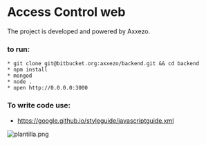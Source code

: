 # Access Control web

The project is developed and powered by Axxezo.

### to run:
```
* git clone git@bitbucket.org:axxezo/backend.git && cd backend
* npm install
* mongod
* node .
* open http://0.0.0.0:3000
```

### To write code use:
* https://google.github.io/styleguide/javascriptguide.xml

![plantilla.png](https://bitbucket.org/repo/7bbkby/images/3625128779-plantilla.png)
